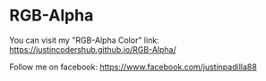 # RGB-Alpha

You can visit my "RGB-Alpha Color" link: https://justincodershub.github.io/RGB-Alpha/

Follow me on facebook: https://www.facebook.com/justinpadilla88
